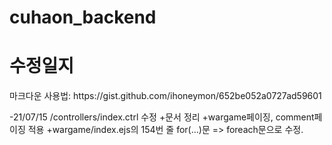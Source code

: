 # cuhaon_backend
<h1>수정일지</h1>
마크다운 사용법: https://gist.github.com/ihoneymon/652be052a0727ad59601

-21/07/15
  /controllers/index.ctrl 수정
  +문서 정리
  +wargame페이징, comment페이징 적용
  +wargame/index.ejs의 154번 줄 for(...)문 => foreach문으로 수정.
